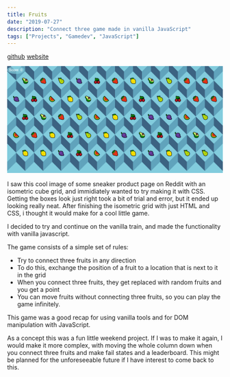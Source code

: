 ```yaml
---
title: Fruits
date: "2019-07-27"
description: "Connect three game made in vanilla JavaScript"
tags: ["Projects", "Gamedev", "JavaScript"]
---
```

[github](https://github.com/Larqqa/Fruits/tree/game-maybe)
[website](https://fruits-game.netlify.com/)

![Fruits](./Fruits.png)

I saw this cool image of some sneaker product page on Reddit with an isometric cube grid, and immidiately wanted to try making it with CSS. Getting the boxes look just right took a bit of trial and error, but it ended up looking really neat. After finishing the isometric grid with just HTML and CSS, i thought it would make for a cool little game.

I decided to try and continue on the vanilla train, and made the functionality with vanilla javascript.

The game consists of a simple set of rules:
* Try to connect three fruits in any direction
* To do this, exchange the position of a fruit to a location that is next to it in the grid
* When you connect three fruits, they get replaced with random fruits and you get a point
* You can move fruits without connecting three fruits, so you can play the game infinitely.

This game was a good recap for using vanilla tools and for DOM manipulation with JavaScript.

As a concept this was a fun little weekend project. If I was to make it again, I would make it more complex, with moving the whole column down when you connect three fruits and make fail states and a leaderboard. This might be planned for the unforeseeable future if I have interest to come back to this.